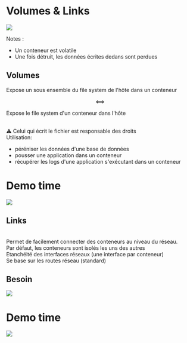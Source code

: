 # Volumes & Links

![](ressources/docker-turtles-communication.jpg)

Notes :
- Un conteneur est volatile
- Une fois détruit, les données écrites dedans sont perdues



## Volumes

Expose un sous ensemble du file system de l'hôte dans un conteneur

<center>⟺</center>

<!-- .element class="align-right" -->
Expose le file system d'un conteneur dans l'hôte

<br/>
⚠ Celui qui écrit le fichier est responsable des droits

<br/>
Utilisation:

- péréniser les données d'une base de données
- pousser une application dans un conteneur
- récupérer les logs d'une application s'exécutant dans un conteneur



# Demo time

![](ressources/fingers-crossed.png)



## Links

<br/>
Permet de facilement connecter des conteneurs au niveau du réseau.

<br/>
Par défaut, les conteneurs sont isolés les uns des autres

<br/>
Etanchéité des interfaces réseaux (une interface par conteneur)

<br/>
Se base sur les routes réseau (standard)



## Besoin


![](ressources/links.png)



# Demo time

![](ressources/fingers-crossed.png)


